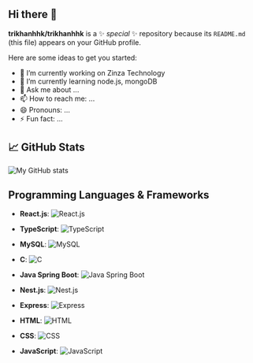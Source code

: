 ## Hi there 👋

**trikhanhhk/trikhanhhk** is a ✨ _special_ ✨ repository because its `README.md` (this file) appears on your GitHub profile.

Here are some ideas to get you started:

- 🔭 I’m currently working on Zinza Technology
- 🌱 I’m currently learning node.js, mongoDB
- 💬 Ask me about ...
- 📫 How to reach me: ...
- 😄 Pronouns: ...
- ⚡ Fun fact: ...

## 📈 GitHub Stats
![My GitHub stats](https://github-readme-stats.vercel.app/api?username=trikhanhhk&show_icons=true&theme=radical)

## Programming Languages & Frameworks

- **React.js**:
  ![React.js](https://img.icons8.com/ultraviolet/40/000000/react.png)

- **TypeScript**:
  ![TypeScript](https://img.icons8.com/color/48/000000/typescript.png)

- **MySQL**:
  ![MySQL](https://img.icons8.com/ios-filled/50/000000/mysql-logo.png)

- **C**:
  ![C](https://img.icons8.com/color/48/000000/c-programming.png)

- **Java Spring Boot**:
  ![Java Spring Boot](https://img.icons8.com/color/48/000000/java-coffee-cup-logo.png)

- **Nest.js**:
  ![Nest.js](https://img.icons8.com/color/48/000000/nestjs.png)

- **Express**:
  ![Express](https://img.icons8.com/color/48/000000/express.png)

- **HTML**:
  ![HTML](https://img.icons8.com/color/48/000000/html-5.png)

- **CSS**:
  ![CSS](https://img.icons8.com/color/48/000000/css3.png)

- **JavaScript**:
  ![JavaScript](https://img.icons8.com/color/48/000000/javascript.png)


